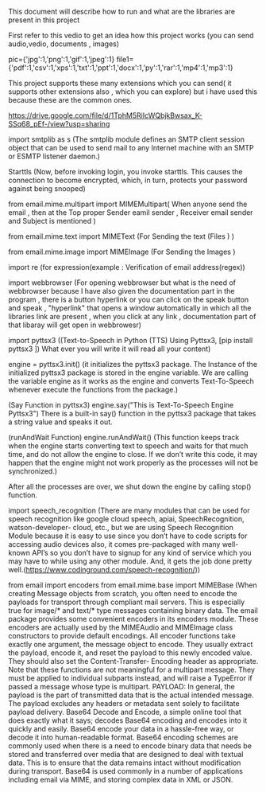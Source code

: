 This document will describe how to run and what are the libraries are present in this project

First refer to this vedio to get an idea how this project works (you can send audio,vedio, documents , images)

 pic={'jpg':1,'png':1,'gif':1,'jpeg':1}
 file1={'pdf':1,'csv':1,'xps':1,'txt':1,'ppt':1,'docx':1,'py':1,'rar':1,'mp4':1,'mp3':1}
 
 This project supports these many extensions which you can send( it supports other extensions also , which you can explore) but i have used this because these are the common ones.
 
https://drive.google.com/file/d/1TphM5RiIcWQbjkBwsax_K-SSq68_pEf-/view?usp=sharing
 

import smtplib  as s                       (The smtplib module defines an SMTP client session object that can be used to send mail to any Internet machine with an SMTP or ESMTP                                              listener daemon.)

Starttls                                   (Now, before invoking login, you invoke starttls. This causes the connection to become encrypted, which, in turn, protects your password                                            against being snooped)
 
from email.mime.multipart import MIMEMultipart( When anyone send the email , then at the Top proper Sender eamil sender , Receiver email sender and Subject is mentioned )

from email.mime.text import MIMEText     (For Sending the text (Files ) )

from email.mime.image import MIMEImage   (For Sending the Images  ) 

import re                                (for expression(example : Verification of email address(regex))

import webbrowser                        (For opening webbrowser but what is the need of webbrowser because I have also given the documentation part in the program , there is a                                              button hyperlink or you can click on the speak button and speak , "hyperlink" that opens a window  automatically in which all the                                                    libraries link are present , when you click at any link , documentation part of that libaray will get open in webbrowesr)

import pyttsx3                           ((Text-to-Speech in Python (TTS) Using Pyttsx3, [pip install pyttsx3 ]) What ever you will write it will read  all your content)

engine = pyttsx3.init() (it  initializes the pyttsx3 package. The Instance of the initialized pyttsx3 package is stored in the engine variable. We are calling the variable engine as it works as the engine and converts Text-To-Speech whenever execute the functions from the package.)
                                           
(Say Function in pyttsx3)
engine.say("This is Text-To-Speech Engine Pyttsx3")
There is a built-in say() function in the pyttsx3 package that takes a string value and speaks it out.

(runAndWait Function)
 engine.runAndWait() (This function keeps track when the engine starts converting text to speech and waits for that much time, and do                                              not allow the engine to close. If we don’t write this code, it may happen that the engine might not work properly as the processes                                                will not be synchronized.)

After all the processes are over, we shut down the engine by calling stop() function.
                                           
                                           
                                           
 import speech_recognition             (There are many modules that can be used for speech recognition like google cloud speech, apiai, SpeechRecognition, watson-developer-                                            cloud, etc., but we are using Speech Recognition Module because it is easy to use since you don’t have to code scripts for accessing                                              audio devices also, it comes pre-packaged with many well-known API’s so you don’t have to signup for any kind of service which you                                                may have to while using any other module. And, it gets the job done pretty well.(https://www.codinground.com/speech-recognition/))
 
 from email import encoders
from email.mime.base import MIMEBase   (When creating Message objects from scratch, you often need to encode the payloads for transport through compliant mail servers. This is                                          especially true for image/* and text/* type messages containing binary data.
                                       The email package provides some convenient encoders in its encoders module. These encoders are actually used by the MIMEAudio and                                                MIMEImage class constructors to provide default encodings. All encoder functions take exactly one argument, the message object to encode.                                        They usually extract the payload, encode it, and reset the payload to this newly encoded value. They should also set the Content-Transfer-                                        Encoding header as appropriate.
                                       Note that these functions are not meaningful for a multipart message. They must be applied to individual subparts instead, and will raise                                        a TypeError if passed a message whose type is multipart.
                                       PAYLOAD: In general, the payload is the part of transmitted data that is the actual intended message. The payload excludes any headers or                                        metadata sent solely to facilitate payload delivery.
                                       Base64 Decode and Encode, a simple online tool that does exactly what it says; decodes Base64 encoding and encodes into it quickly and                                            easily. Base64 encode your data in a hassle-free way, or decode it into human-readable format.
                                       Base64 encoding schemes are commonly used when there is a need to encode binary data that needs be stored and transferred over media that                                        are designed to deal with textual data. This is to ensure that the data remains intact without modification during transport. Base64 is                                          used commonly in a number of applications including email via MIME, and storing complex data in XML or JSON.
                                       
                                           
                                           
                                           
